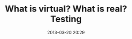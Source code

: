 ---
layout: post
title: "What is virtual? What is real? Testing"
sub_title: "Questions for Philip Rosedale"
date: 2013-03-20 20:29
issues: [1]
post_type: text
order: 1
---